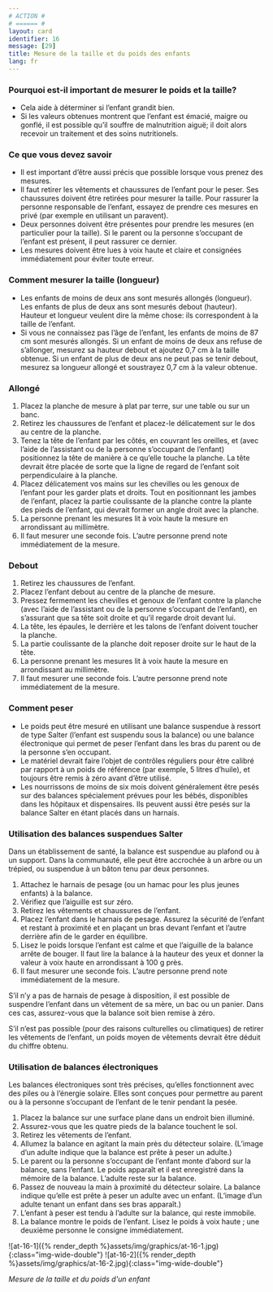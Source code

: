 ```yaml
---
# ACTION #
# ====== #
layout: card
identifier: 16
message: [29]
title: Mesure de la taille et du poids des enfants
lang: fr
---
```


### Pourquoi est-il important de mesurer le poids et la taille?

- Cela aide à déterminer si l’enfant grandit bien.
- Si les valeurs obtenues montrent que l’enfant est émacié, maigre ou gonflé, il est possible qu’il souffre de malnutrition aiguë; il doit alors recevoir un traitement et des soins nutritionels.

### Ce que vous devez savoir

- Il est important d’être aussi précis que possible lorsque vous prenez des mesures.
- Il faut retirer les vêtements et chaussures de l’enfant pour le peser. Ses chaussures doivent être retirées pour mesurer la taille. Pour rassurer la personne responsable de l’enfant, essayez de prendre ces mesures en privé (par exemple en utilisant un paravent).
- Deux personnes doivent être présentes pour prendre les mesures (en particulier pour la taille). Si le parent ou la personne s’occupant de l’enfant est présent, il peut rassurer ce dernier.
- Les mesures doivent être lues à voix haute et claire et consignées immédiatement pour éviter toute erreur.

### Comment mesurer la taille (longueur)

- Les enfants de moins de deux ans sont mesurés allongés (longueur). Les enfants de plus de deux ans sont mesurés debout (hauteur). Hauteur et longueur veulent dire la même chose: ils correspondent à la taille de l’enfant.
- Si vous ne connaissez pas l’âge de l’enfant, les enfants de moins de 87 cm sont mesurés allongés. Si un enfant de moins de deux ans refuse de s’allonger, mesurez sa hauteur debout et ajoutez 0,7 cm à la taille obtenue. Si un enfant de plus de deux ans ne peut pas se tenir debout, mesurez sa longueur allongé et soustrayez 0,7 cm à la valeur obtenue.

### Allongé

1. Placez la planche de mesure à plat par terre, sur une table ou sur un banc.
2. Retirez les chaussures de l’enfant et placez-le délicatement sur le dos au centre de la planche.
3. Tenez la tête de l’enfant par les côtés, en couvrant les oreilles, et (avec l’aide de l’assistant ou de la personne s’occupant de l’enfant) positionnez la tête de manière à ce qu’elle touche la planche. La tête devrait être placée de sorte que la ligne de regard de l’enfant soit perpendiculaire à la planche.
4. Placez délicatement vos mains sur les chevilles ou les genoux de l’enfant pour les garder plats et droits. Tout en positionnant les jambes de l’enfant, placez la partie coulissante de la planche contre la plante des pieds de l’enfant, qui devrait former un angle droit avec la planche.
5. La personne prenant les mesures lit à voix haute la mesure en arrondissant au millimètre.
6. Il faut mesurer une seconde fois. L’autre personne prend note immédiatement de la mesure.

### Debout

1. Retirez les chaussures de l’enfant.
2. Placez l’enfant debout au centre de la planche de mesure.
3. Pressez fermement les chevilles et genoux de l’enfant contre la planche (avec l’aide de l’assistant ou de la personne s’occupant de l’enfant), en s’assurant que sa tête soit droite et qu’il regarde droit devant lui.
4. La tête, les épaules, le derrière et les talons de l’enfant doivent toucher la planche.
5. La partie coulissante de la planche doit reposer droite sur le haut de la tête.
6. La personne prenant les mesures lit à voix haute la mesure en arrondissant au millimètre.
7. Il faut mesurer une seconde fois. L’autre personne prend note immédiatement de la mesure.

### Comment peser
- Le poids peut être mesuré en utilisant une balance suspendue à ressort de type Salter (l’enfant est suspendu sous la balance) ou une balance électronique qui permet de peser l’enfant dans les bras du parent ou de la personne s’en occupant.
- Le matériel devrait faire l’objet de contrôles réguliers pour être calibré par rapport à un poids de référence (par exemple, 5 litres d’huile), et toujours être remis à zéro avant d’être utilisé.
- Les nourrissons de moins de six mois doivent généralement être pesés sur des balances spécialement prévues pour les bébés, disponibles dans les hôpitaux et dispensaires. Ils peuvent aussi être pesés sur la balance Salter en étant placés dans un harnais.

### Utilisation des balances suspendues Salter
Dans un établissement de santé, la balance est suspendue au plafond ou à un support. Dans la communauté, elle peut être accrochée à un arbre ou un trépied, ou suspendue à un bâton tenu par deux personnes.
1. Attachez le harnais de pesage (ou un hamac pour les plus jeunes enfants) à la balance.
2. Vérifiez que l’aiguille est sur zéro.
3. Retirez les vêtements et chaussures de l’enfant.
4. Placez l’enfant dans le harnais de pesage. Assurez la sécurité de l’enfant et restant à proximité et en plaçant un bras devant l’enfant et l’autre derrière afin de le garder en équilibre.
5.  Lisez le poids lorsque l’enfant est calme et que l’aiguille de la balance arrête de bouger. Il faut lire la balance à la hauteur des yeux et donner la valeur à voix haute en arrondissant à 100 g près.
6. Il faut mesurer une seconde fois. L’autre personne prend note immédiatement de la mesure.

S’il n’y a pas de harnais de pesage à disposition, il est possible de suspendre l’enfant dans un vêtement de sa mère, un bac ou un panier. Dans ces cas, assurez-vous que la balance soit bien remise à zéro.

S’il n’est pas possible (pour des raisons culturelles ou climatiques) de retirer les vêtements de l’enfant, un poids moyen de vêtements devrait être déduit du chiffre obtenu.

### Utilisation de balances électroniques

Les balances électroniques sont très précises, qu’elles fonctionnent avec des piles ou à l’énergie solaire. Elles sont conçues pour permettre au parent ou à la personne s’occupant de l’enfant de le tenir pendant la pesée.
1. Placez la balance sur une surface plane dans un endroit bien illuminé.
2. Assurez-vous que les quatre pieds de la balance touchent le sol.
3. Retirez les vêtements de l’enfant.
4. Allumez la balance en agitant la main près du détecteur solaire. (L’image d’un adulte indique que la balance est prête à peser un adulte.)
5. Le parent ou la personne s’occupant de l’enfant monte d’abord sur la balance, sans l’enfant. Le poids apparaît et il est enregistré dans la mémoire de la balance. L’adulte reste sur la balance.
6. Passez de nouveau la main à proximité du détecteur solaire. La balance indique qu’elle est prête à peser un adulte avec un enfant. (L’image d’un adulte tenant un enfant dans ses bras apparaît.)
7. L’enfant à peser est tendu à l’adulte sur la balance, qui reste immobile.
8. La balance montre le poids de l’enfant. Lisez le poids à voix haute ; une deuxième personne le consigne immédiatement.

![at-16-1]({% render_depth %}assets/img/graphics/at-16-1.jpg){:class="img-wide-double"}
![at-16-2]({% render_depth %}assets/img/graphics/at-16-2.jpg){:class="img-wide-double"}

*Mesure de la taille et du poids d'un enfant*
